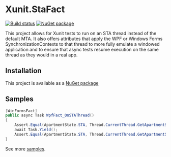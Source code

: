 Xunit.StaFact
======================

[![Build status](https://ci.appveyor.com/api/projects/status/oxq7bw2gxyksaji9/branch/master?svg=true)](https://ci.appveyor.com/project/AArnott/xunit-stafact/branch/master)
[![NuGet package](https://img.shields.io/nuget/v/xunit.stafact.svg)](https://nuget.org/packages/xunit.stafact)

This project allows for Xunit tests to run on an STA thread instead of
the default MTA. It also offers attributes that apply the WPF or
Windows Forms SynchronizationContexts to that thread to more fully
emulate a windowed application and to ensure that async tests resume
execution on the same thread as they would in a real app.

## Installation

This project is available as a [NuGet package][NuPkg]

## Samples

```csharp
[WinFormsFact]
public async Task WpfFact_OnSTAThread()
{
    Assert.Equal(ApartmentState.STA, Thread.CurrentThread.GetApartmentState());
    await Task.Yield();
    Assert.Equal(ApartmentState.STA, Thread.CurrentThread.GetApartmentState()); // still there
}
```

See more [samples](src/Xunit.StaFact.Tests/Samples.cs).

[NuPkg]: https://www.nuget.org/packages/Xunit.StaFact
